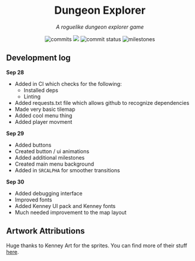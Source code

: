 <div align="center">

# Dungeon Explorer

_A roguelike dungeon explorer game_


![commits](https://img.shields.io/github/commit-activity/w/JoshuaDRose/dungeon-game?label=commits&logo=git&logoColor=white&color=%23e67233)
![](https://tokei.rs/b1/github/JoshuaDRose/dungeon-game)
![commit status](https://img.shields.io/github/commit-status/JoshuaDRose/dungeon-game/master/7e56a2d69e27bbe8c2df8561f6280d57f5cc25f9?logo=pypy)
![milestones](https://img.shields.io/github/milestones/all/JoshuaDRose/dungeon-game?color=skyblue&logo=github)
<!-- ![Lines](https://img.shields.io/tokei/lines/github/JoshuaDRose/dungeon-game)               -->
<!-- ![code style](https://img.shields.io/badge/code%20style-black-282828.svg)                  -->
<!-- ![license](https://img.shields.io/github/license/JoshuaDRose/dungeon-game?color=%23e67233) -->

</div>


Development log
-------------------------------------------------------------------------------

__Sep 28__
 - Added in CI which checks for the following:
    - Installed deps
    - Linting
 - Added requests.txt file which allows github to recognize dependencies 
 - Made very basic tilemap
 - Added cool menu thing
 - Added player movment
 
__Sep 29__
 - Added buttons 
 - Created button / ui animations
 - Added additional milestones
 - Created main menu background 
 - Added in `SRCALPHA` for smoother transitions
 
__Sep 30__
 - Added debugging interface 
 - Improved fonts 
 - Added Kenney UI pack and Kenney fonts
 - Much needed improvement to the map layout
 
Artwork Attributions
-------------------------------------------------------------------------------
Huge thanks to Kenney Art for the sprites. You can find more of their stuff [here](https://www.kenney.nl).
